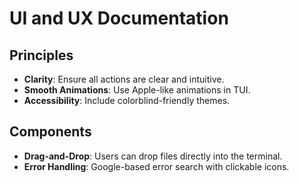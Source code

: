# UI and UX Documentation

## Principles
- **Clarity**: Ensure all actions are clear and intuitive.
- **Smooth Animations**: Use Apple-like animations in TUI.
- **Accessibility**: Include colorblind-friendly themes.

## Components
- **Drag-and-Drop**: Users can drop files directly into the terminal.
- **Error Handling**: Google-based error search with clickable icons.